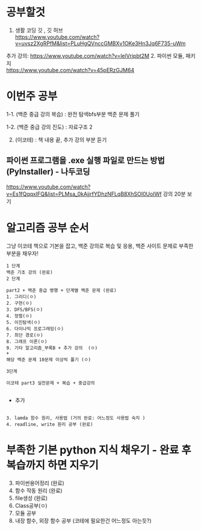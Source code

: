 # 공부할것
1. 생활 코딩 깃 , 깃 허브  
https://www.youtube.com/watch?v=uvsz2XgRPfM&list=PLuHgQVnccGMBXv1OKe3Hn3Jq6F735-uWm  

추가 강의: https://www.youtube.com/watch?v=lelVripbt2M
2. 파이썬 모듈, 패키지  
https://www.youtube.com/watch?v=45pERzGJM64
# 이번주 공부  


1-1. (백준 중급 강의 복습) :  완전 탐색bfs부분 백준 문제 풀기  

1-2. (백준 중급 강의 진도) : 자료구조 2 

2. (이코테) : 책 내용 끝, 추가 강의 부분 듣기


##  파이썬 프로그램을 .exe 실행 파일로 만드는 방법 (PyInstaller) - 나두코딩
https://www.youtube.com/watch?v=Es1fQqqxIFQ&list=PLMsa_0kAjjrfYDhzNFLqB8XhSOI0UoIWf
강의 20분 보기 

# 알고리즘 공부 순서

그냥 이코테 책으로 기본을 잡고, 백준 강의로 복습 및 응용, 백준 사이트 문제로 부족한 부분을 채우자!
```
1 단계 
백준 기초 강의 (완료)
2 단계

part2 + 백준 중급 병행 + 단계별 백준 문제 (완료)
1. 그리디(ㅇ)
2. 구현(ㅇ)
3. DFS/BFS(ㅇ)
4. 정렬(ㅇ)
5. 이진탐색(ㅇ)
6. 다이나믹 프로그래밍(ㅇ)
7. 최단 경로(ㅇ)
8. 그래프 이론(ㅇ)
9. 기타 알고리즘_부록B + 추가 강의  (ㅇ)
+
해당 백준 문제 10문제 이상씩 풀기 (ㅇ)

3단계 

이코테 part3 실전문제 + 복습 + 중급강의


```

+ 추가
```  

3. lamda 함수 원리, 사용법 (거의 완료: 어느정도 사용법 숙지 )
4. readline, write 원리 공부 (완료)
```
# 부족한 기본 python 지식 채우기 - 완료 후 복습까지 하면 지우기

3. 파이썬용어정리 (완료)
4. 함수 작동 원리 (완료)
5. file생성 (완료)
6. Class공부(ㅇ)
7. 모듈 공부
8. 내장 함수, 외장 함수 공부 (코테에 필요한건 어느정도 아는듯?)

